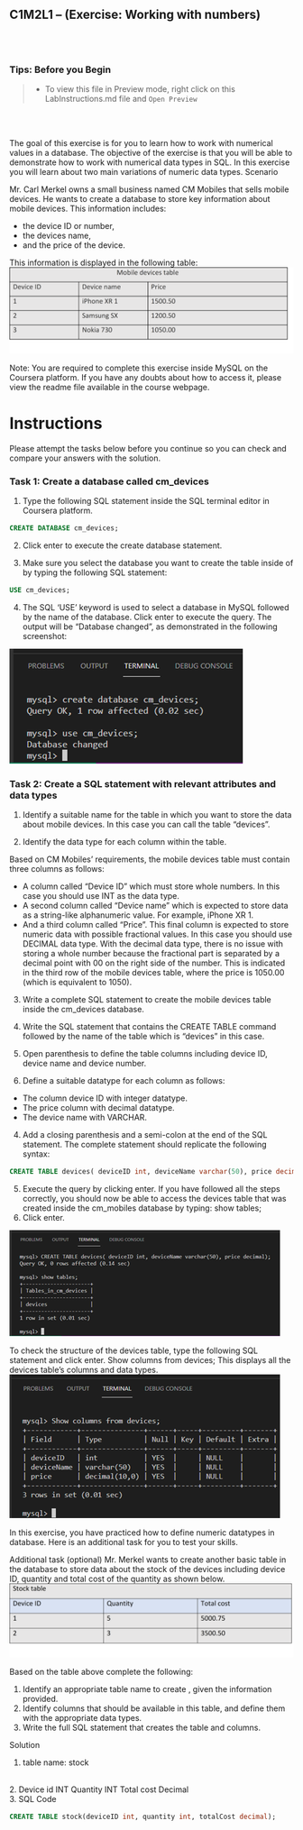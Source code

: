 ## C1M2L1 – (Exercise: Working with numbers)

<br><br>
 ### **Tips: Before you Begin**
> - To view this file in Preview mode, right click on this LabInstructions.md file and `Open Preview`

<br>
<br>

The goal of this exercise is for you to learn how to work with numerical values in a database. The objective of the exercise is that you will be able to demonstrate how to work with numerical data types in SQL. In this exercise you will learn about two main variations of numeric data types. 
Scenario

Mr. Carl Merkel owns a small business named CM Mobiles that sells mobile devices. He wants to create a database to store key information about mobile devices. This information includes: 
* the device ID or number, 
* the devices name,
* and the price of the device.

This information is displayed in the following table:
![Mobile devices table](WorkingWithNumbersImages/Picture1.png)

 
Note: You are required to complete this exercise inside MySQL on the Coursera platform. If you have any doubts about how to access it, please view the readme file available in the course webpage.

# Instructions
Please attempt the tasks below before you continue so you can check and compare your answers with the solution.

### Task 1: Create a database called cm_devices



1. Type the following SQL statement inside the SQL terminal editor in Coursera platform.
```SQL
CREATE DATABASE cm_devices; 
 ```

2. Click enter to execute the create database statement. 

3. Make sure you select the database you want to create the table inside of by typing the following SQL statement: 

```SQL
USE cm_devices;
 ```

4. The SQL ‘USE’ keyword is used to select a database in MySQL followed by the name of the database. Click enter to execute the query. The output will be “Database changed”, as demonstrated in the following screenshot: 


![Using database](WorkingWithNumbersImages/Picture2.png)


### Task 2: Create a SQL statement with relevant attributes and data types 


1. Identify a suitable name for the table in which you want to store the data about mobile devices. In this case you can call the table “devices”. 

2.	Identify the data type for each column within the table. 

   Based on CM Mobiles’ requirements, the mobile devices table must contain three columns as follows: 

 - A column called “Device ID” which must store whole numbers. In this case you should use INT as the data type.
 - A second column called “Device name” which is expected to store data as a string-like alphanumeric value. For example, iPhone XR 1.
 - And a third column called “Price”. This final column is expected to store numeric data with possible fractional values. In this case you should use DECIMAL data type. With the decimal data type, there is no issue with storing a whole number because the fractional part is separated by a decimal point with 00 on the right side of the number. This is indicated in the third row of the mobile devices table, where the price is 1050.00 (which is equivalent to 1050).


3. Write a complete SQL statement to create the mobile devices table inside the cm_devices database.

1.	Write the SQL statement that contains the CREATE TABLE command followed by the name of the table which is “devices” in this case.

2. 	Open parenthesis to define the table columns including device ID, device name and device number.

3.	Define a suitable datatype for each column as follows:
   - The column device ID with integer datatype.
   - The price column with decimal datatype.
   - The device name with VARCHAR. 

 4. Add a closing parenthesis and a semi-colon at the end of the SQL statement. The complete statement should replicate the following syntax:

```SQL
CREATE TABLE devices( deviceID int, deviceName varchar(50), price decimal);
```

 5.	Execute the query by clicking enter. 
If you have followed all the steps correctly, you should now be able to access the devices table that was created inside the cm_mobiles database by typing:
show tables; 
 6.	Click enter. 

![Tables in the database](WorkingWithNumbersImages/Picture3.png)


 
To check the structure of the devices table, type the following SQL statement and click enter.
Show columns from devices; 
This displays all the devices table’s columns and data types.
![Devices table structure](WorkingWithNumbersImages/Picture4.png)

 
In this exercise, you have practiced how to define numeric datatypes in database. Here is an additional task for you to test your skills. 

Additional task (optional)
Mr. Merkel wants to create another basic table in the database to store data about the stock of the devices including device ID, quantity and total cost of the quantity as shown below.
![Stock table](WorkingWithNumbersImages/Picture5.png)

 
Based on the table above complete the following:
1.	Identify an appropriate table name to create , given the information provided. 
2.	Identify columns that should be available in this table, and define them with the appropriate  data types. 
3.	Write the full SQL statement that creates the table and columns.

Solution
<br>
1. table name: stock
<br>
2. Device id INT
   Quantity INT
   Total cost Decimal 
<br>
3. SQL Code

```SQL
CREATE TABLE stock(deviceID int, quantity int, totalCost decimal);
```


